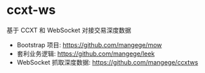 # ccxt-ws
基于 CCXT 和 WebSocket 对接交易深度数据

* Bootstrap 项目: https://github.com/mangege/mow
* 套利业务逻辑: https://github.com/mangege/leek
* WebSocket 抓取深度数据: https://github.com/mangege/ccxtws
